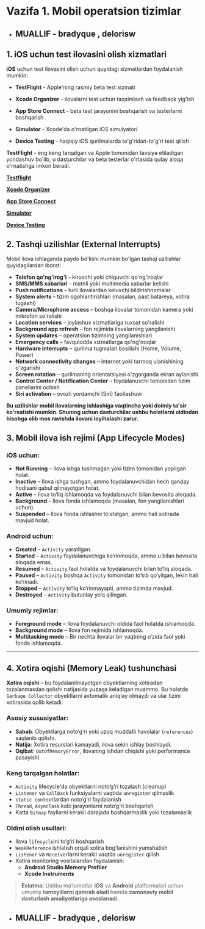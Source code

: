 # Vazifa 1. Mobil operatsion tizimlar


- ## MUALLIF - bradyque , delorisw

## 1. iOS uchun test ilovasini olish xizmatlari

**iOS** uchun test ilovasini olish uchun quyidagi xizmatlardan foydalanish mumkin:

- **TestFlight** - Apple'ning rasmiy beta test xizmati  

- **Xcode Organizer** - ilovalarni test uchun taqsimlash va feedback yig'ish  

- **App Store Connect** - beta test jarayonini boshqarish va testerlarni boshqarish  
- **Simulator** - Xcode'da o'rnatilgan iOS simulyatori  

- **Device Testing** - haqiqiy iOS qurilmalarda to'g'ridan-to'g'ri test qilish  

**TestFlight** - eng keng tarqalgan va Apple tomonidan tavsiya etiladigan yondashuv bo'lib, u dasturchilar va beta testerlar o'rtasida qulay aloqa o'rnatishga imkon beradi.


[**Testflight**](https://developer.apple.com/testflight/)

[**Xcode Organizer**](https://developer.apple.com/xcode/)

[**App Store Connect**](https://appstoreconnect.apple.com/)

[**Simulator**](https://developer.apple.com/xcode/)

[**Device Testing**](https://developer.apple.com/documentation/xcode/running-your-app-in-simulator-or-on-a-device)

## 2. Tashqi uzilishlar (External Interrupts)

Mobil ilova ishlaganda paydo bo'lishi mumkin bo'lgan tashqi uzilishlar quyidagilardan iborat:

- **Telefon qo'ng'irog'i** – kiruvchi yoki chiquvchi qo'ng'iroqlar
- **SMS/MMS xabarlari** – matnli yoki multimedia xabarlar kelishi
- **Push notifications** – turli ilovalardan keluvchi bildirishnomalar
- **System alerts** – tizim ogohlantirishlari (masalan, past batareya, xotira tugashi)
- **Camera/Microphone access** – boshqa ilovalar tomonidan kamera yoki mikrofon so'ralishi
- **Location services** – joylashuv xizmatlariga ruxsat so'ralishi
- **Background app refresh** – fon rejimida ilovalarning yangilanishi
- **System updates** – operatsion tizimning yangilanishlari
- **Emergency calls** – favqulodda xizmatlarga qo'ng'iroqlar
- **Hardware interrupts** – qurilma tugmalari bosilishi (Home, Volume, Power)
- **Network connectivity changes** – internet yoki tarmoq ulanishining o'zgarishi
- **Screen rotation** – qurilmaning orientatsiyasi o'zgarganda ekran aylanishi
- **Control Center / Notification Center** – foydalanuvchi tomonidan tizim panellarini ochish
- **Siri activation** – ovozli yordamchi (Siri) faollashuvi

**Bu uzilishlar mobil ilovalarning ishlashiga vaqtincha yoki doimiy ta'sir ko'rsatishi mumkin. Shuning uchun dasturchilar ushbu holatlarni oldindan hisobga olib mos ravishda ilovani loyihalashi zarur.**

## 3. Mobil ilova ish rejimi (App Lifecycle Modes)

### iOS uchun:

- **Not Running** – Ilova ishga tushmagan yoki tizim tomonidan yopilgan holat.
- **Inactive** – Ilova ishga tushgan, ammo foydalanuvchidan hech qanday hodisani qabul qilmayotgan holat.
- **Active** – Ilova to‘liq ishlamoqda va foydalanuvchi bilan bevosita aloqada.
- **Background** – Ilova fonda ishlamoqda (masalan, fon yangilanishlari uchun).
- **Suspended** – Ilova fonda ishlashni to‘xtatgan, ammo hali xotirada mavjud holat.

### Android uchun:

- **Created** – `Activity` yaratilgan.
- **Started** – `Activity` foydalanuvchiga ko‘rinmoqda, ammo u bilan bevosita aloqada emas.
- **Resumed** – `Activity` faol holatda va foydalanuvchi bilan to‘liq aloqada.
- **Paused** – `Activity` boshqa `Activity` tomonidan to‘sib qo‘yilgan, lekin hali ko‘rinadi.
- **Stopped** – `Activity` to‘liq ko‘rinmayapti, ammo tizimda mavjud.
- **Destroyed** – `Activity` butunlay yo‘q qilingan.

### Umumiy rejimlar:

- **Foreground mode** – Ilova foydalanuvchi oldida faol holatda ishlamoqda.
- **Background mode** – Ilova fon rejimida ishlamoqda.
- **Multitasking mode** – Bir nechta ilovalar bir vaqtning o‘zida faol yoki fonda ishlamoqda.

---

## 4. Xotira oqishi (Memory Leak) tushunchasi

**Xotira oqishi** – bu foydalanilmayotgan obyektlarning xotiradan tozalanmasdan qolishi natijasida yuzaga keladigan muammo. Bu holatda `Garbage Collector` obyektlarni avtomatik aniqlay olmaydi va ular tizim xotirasida qolib ketadi.

### Asosiy xususiyatlar:

- **Sabab**: Obyektlarga noto‘g‘ri yoki uzoq muddatli havolalar (`references`) saqlanib qolishi.
- **Natija**: Xotira resurslari kamayadi, ilova sekin ishlay boshlaydi.
- **Oqibat**: `OutOfMemoryError`, ilovaning ishdan chiqishi yoki performance pasayishi.

### Keng tarqalgan holatlar:

- `Activity` lifecycle'da obyektlarni noto‘g‘ri tozalash (cleanup)
- `Listener` va `Callback` funksiyalarni vaqtida `unregister` qilmaslik
- `static context`lardan noto‘g‘ri foydalanish
- `Thread`, `AsyncTask` kabi jarayonlarni noto‘g‘ri boshqarish
- Katta `Bitmap` fayllarni kerakli darajada boshqarmaslik yoki tozalamaslik

### Oldini olish usullari:

- Ilova `lifecycle`ini to‘g‘ri boshqarish
- `WeakReference` ishlatish orqali xotira bog‘lanishini yumshatish
- `Listener` va `Receiver`larni kerakli vaqtda `unregister` qilish
- Xotira monitoring vositalaridan foydalanish:  
  - **Android Studio Memory Profiler**  
  - **Xcode Instruments**

> **Eslatma:** Ushbu ma’lumotlar **iOS** va **Android** platformalari uchun umumiy **tamoyillarni qamrab oladi** hamda **zamonaviy mobil dasturlash amaliyotlariga asoslanadi.**


- ## MUALLIF - bradyque , delorisw